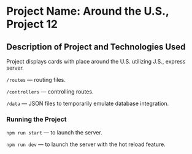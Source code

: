 # Project Name: Around the U.S., Project 12

## Description of Project and Technologies Used

Project displays cards with place around the U.S. utilizing J.S., express server.

`/routes` — routing files.

`/controllers` — controlling routes.

`/data` — JSON files to temporarily emulate database integration.

### Running the Project

`npm run start` — to launch the server.

`npm run dev` — to launch the server with the hot reload feature.
